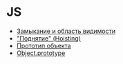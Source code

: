 # JS

* [Замыкание и область видимости](closure-and-scope.md)
* ["Поднятие" (Hoisting)](hoisting.md)
* [Прототип объекта](proto.md)
* [Object.prototype](prototype.md)
